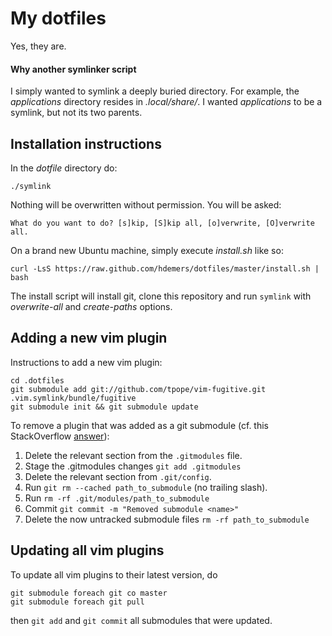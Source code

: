 My dotfiles
===========

Yes, they are.

#### Why another symlinker script

I simply wanted to symlink a deeply buried directory. For example, the
_applications_ directory resides in _.local/share/_. I wanted _applications_ to
be a symlink, but not its two parents.

Installation instructions
-------------------------

In the _dotfile_ directory do: 

    ./symlink
 
Nothing will be overwritten without permission. You will be asked:

    What do you want to do? [s]kip, [S]kip all, [o]verwrite, [O]verwrite all.

On a brand new Ubuntu machine, simply execute *install.sh* like so:

    curl -LsS https://raw.github.com/hdemers/dotfiles/master/install.sh | bash

The install script will install git, clone this repository and run `symlink` with
*overwrite-all* and *create-paths* options.

Adding a new vim plugin
-----------------------

Instructions to add a new vim plugin:

    cd .dotfiles
    git submodule add git://github.com/tpope/vim-fugitive.git .vim.symlink/bundle/fugitive
    git submodule init && git submodule update

To remove a plugin that was added as a git submodule (cf. this StackOverflow
[answer](http://stackoverflow.com/a/1260982)):

1. Delete the relevant section from the `.gitmodules` file.
2. Stage the .gitmodules changes `git add .gitmodules`
3. Delete the relevant section from `.git/config`.
4. Run `git rm --cached path_to_submodule` (no trailing slash).
5. Run `rm -rf .git/modules/path_to_submodule`
6. Commit `git commit -m "Removed submodule <name>"`
7. Delete the now untracked submodule files `rm -rf path_to_submodule`


Updating all vim plugins
------------------------

To update all vim plugins to their latest version, do 

    git submodule foreach git co master
    git submodule foreach git pull

then `git add` and `git commit` all submodules that were updated.
